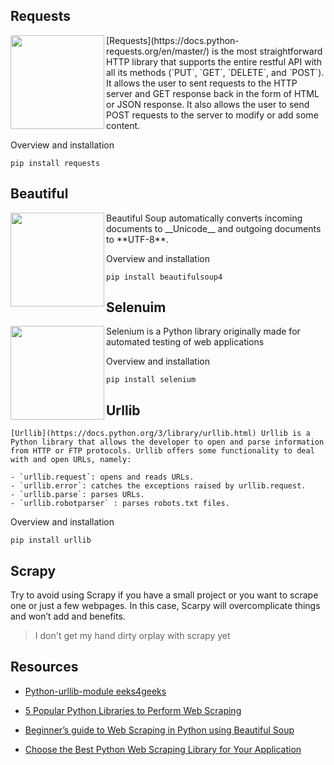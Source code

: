 



## Requests

<img width = 150 align= "left" src= "https://docs.python-requests.org/en/latest/_static/requests-sidebar.png">
[Requests](https://docs.python-requests.org/en/master/) is the most straightforward HTTP library that supports the entire restful API with all its methods (`PUT`, `GET`, `DELETE`, and `POST`). It allows the user to sent requests to the HTTP server and GET response back in the form of HTML or JSON response. It also allows the user to send POST requests to the server to modify or add some content.

Overview and installation

```
pip install requests

```



## Beautiful

<img width = 150 align= "left" src ="https://cdn.analyticsvidhya.com/wp-content/uploads/2020/03/ws3.png">
Beautiful Soup automatically converts incoming documents to __Unicode__ and outgoing documents to **UTF-8**.

Overview and installation

```
pip install beautifulsoup4

```


## Selenuim

<img width = 150 align= "left" src ="https://cdn.analyticsvidhya.com/wp-content/uploads/2020/03/ws4-768x188.png">
Selenium is a Python library originally made for automated testing of web applications

Overview and installation

```
pip install selenium

```

## Urllib

	[Urllib](https://docs.python.org/3/library/urllib.html) Urllib is a Python library that allows the developer to open and parse information from HTTP or FTP protocols. Urllib offers some functionality to deal with and open URLs, namely:

	- `urllib.request`: opens and reads URLs.
	- `urllib.error`: catches the exceptions raised by urllib.request.
	- `urllib.parse`: parses URLs.
	- `urllib.robotparser` : parses robots.txt files.


Overview and installation
```
pip install urllib

```

## Scrapy

Try to avoid using Scrapy if you have a small project or you want to scrape one or just a few webpages. In this case, Scarpy will overcomplicate things and won’t add and benefits.

> I don't get my hand dirty orplay with scrapy yet



## Resources 

- [Python-urllib-module eeks4geeks](https://www.geeksforgeeks.org/python-urllib-module/)

- [5 Popular Python Libraries to Perform Web Scraping](https://www.analyticsvidhya.com/blog/2020/04/5-popular-python-libraries-web-scraping/)

- [Beginner’s guide to Web Scraping in Python using Beautiful Soup](https://www.analyticsvidhya.com/blog/2015/10/beginner-guide-web-scraping-beautiful-soup-python/?utm_source=blog&utm_medium=5-popular-python-libraries-web-scraping)

- [Choose the Best Python Web Scraping Library for Your Application](https://medium.com/m/global-identity?redirectUrl=https%3A%2F%2Ftowardsdatascience.com%2Fchoose-the-best-python-web-scraping-library-for-your-application-91a68bc81c4f)